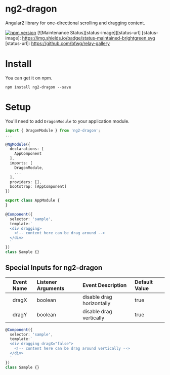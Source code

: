 # ng2-dragon
Angular2 library for one-directional scrolling and dragging content.

[![npm version](https://d25lcipzij17d.cloudfront.net/badge.svg?id=js&type=6&v=1.6.0&x2=0)](https://www.npmjs.com/package/ng2-dragon)
[![Maintenance Status][status-image]][status-url]
[status-image]: https://img.shields.io/badge/status-maintained-brightgreen.svg
[status-url]: https://github.com/bfwg/relay-gallery
# Install

You can get it on npm.

```shell
npm install ng2-dragon --save
```

# Setup

You'll need to add `DragonModule` to your application module.

```typescript
import { DragonModule } from 'ng2-dragon';
...

@NgModule({
  declarations: [
    AppComponent
  ],
  imports: [
    DragonModule,
    ...
  ],
  providers: [],
  bootstrap: [AppComponent]
})

export class AppModule {
}

```

```typescript
@Component({
  selector: 'sample',
  template:`
  <div dragging>
    <!-- content here can be drag around -->
  </div>
  `
})
class Sample {}
```
## Special Inputs for ng2-dragon

| Event Name |      Listener Arguments      |  Event Description | Default Value
| :---------: |:---|:-----|:---|
| dragX | boolean | disable drag horizontally | true |
| dragY | boolean | disable drag vertically | true |

```typescript
@Component({
  selector: 'sample',
  template:`
  <div dragging dragX="false">
    <!-- content here can be drag around vertically -->
  </div>
  `
})
class Sample {}
```
